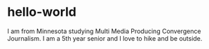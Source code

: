 # hello-world
I am from Minnesota studying Multi Media Producing Convergence Journalism.
I am a 5th year senior and I love to hike and be outside.
